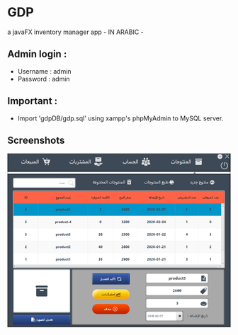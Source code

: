 # GDP
a javaFX inventory manager app - IN ARABIC -

## Admin login : 
  - Username : admin
  - Password : admin
  
## Important :
- Import 'gdpDB/gdp.sql' using xampp's phpMyAdmin to MySQL server.  

## Screenshots

![](interfaces/GPD%20Interfaces.png)
